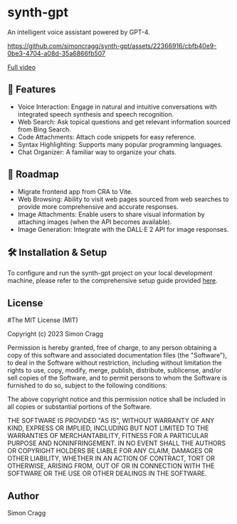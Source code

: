 # synth-gpt

An intelligent voice assistant powered by GPT-4.

https://github.com/simoncragg/synth-gpt/assets/22366916/cbfb40e9-0be3-4704-a08d-35a6866fb507

[Full video](https://youtu.be/fdkyjdjrxR8)

## 🚀 Features

- Voice Interaction: Engage in natural and intuitive conversations with integrated speech synthesis and speech recognition.
- Web Search: Ask topical questions and get relevant information sourced from Bing Search.
- Code Attachments: Attach code snippets for easy reference.
- Syntax Highlighting: Supports many popular programming languages.
- Chat Organizer: A familiar way to organize your chats.

## 🔮 Roadmap

- Migrate frontend app from CRA to Vite.
- Web Browsing: Ability to visit web pages sourced from web searches to provide more comprehensive and accurate responses.
- Image Attachments: Enable users to share visual information by attaching images (when the API becomes available).
- Image Generation: Integrate with the DALL·E 2 API for image responses.

## 🛠️ Installation & Setup

To configure and run the synth-gpt project on your local development machine, please refer to the comprehensive setup guide provided [here](docs/setup.md).

## License

#The MIT License (MIT)

Copyright (c) 2023 Simon Cragg

Permission is hereby granted, free of charge, to any person obtaining a copy 
of this software and associated documentation files (the "Software"), to deal 
in the Software without restriction, including without limitation the rights 
to use, copy, modify, merge, publish, distribute, sublicense, and/or sell 
copies of the Software, and to permit persons to whom the Software is 
furnished to do so, subject to the following conditions:

The above copyright notice and this permission notice shall be included in 
all copies or substantial portions of the Software.

THE SOFTWARE IS PROVIDED "AS IS", WITHOUT WARRANTY OF ANY KIND, EXPRESS OR 
IMPLIED, INCLUDING BUT NOT LIMITED TO THE WARRANTIES OF MERCHANTABILITY, 
FITNESS FOR A PARTICULAR PURPOSE AND NONINFRINGEMENT. IN NO EVENT SHALL THE 
AUTHORS OR COPYRIGHT HOLDERS BE LIABLE FOR ANY CLAIM, DAMAGES OR OTHER 
LIABILITY, WHETHER IN AN ACTION OF CONTRACT, TORT OR OTHERWISE, ARISING FROM, 
OUT OF OR IN CONNECTION WITH THE SOFTWARE OR THE USE OR OTHER DEALINGS IN 
THE SOFTWARE.

## Author

Simon Cragg
